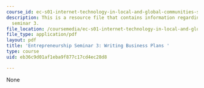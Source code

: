 ```yaml
---
course_id: ec-s01-internet-technology-in-local-and-global-communities-spring-2005-summer-2005
description: This is a resource file that contains information regarding enterpreneurship
  seminar 3.
file_location: /coursemedia/ec-s01-internet-technology-in-local-and-global-communities-spring-2005-summer-2005/eb36c9d01af1eba9f877c17cd4ec28d8_MITEC_S01S05_e3_business.pdf
file_type: application/pdf
layout: pdf
title: 'Entrepreneurship Seminar 3: Writing Business Plans '
type: course
uid: eb36c9d01af1eba9f877c17cd4ec28d8

---
```

None